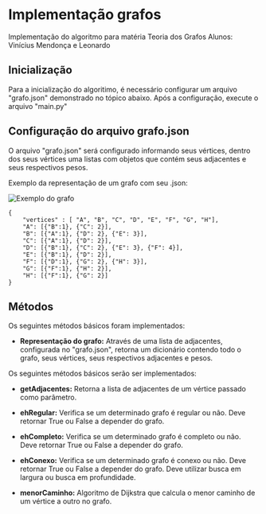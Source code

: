 # Implementação grafos
Implementação do algoritmo para matéria Teoria dos Grafos 
Alunos: Vinícius Mendonça e Leonardo

## Inicialização
  
Para a inicialização do algoritimo, é necessário configurar um arquivo "grafo.json" demonstrado no tópico abaixo. Após a configuração, execute o arquivo "main.py"

## Configuração do arquivo grafo.json
  
O arquivo "grafo.json" será configurado informando seus vértices, dentro dos seus vértices uma listas com objetos que contém seus adjacentes e seus respectivos pesos.
  
Exemplo da representação de um grafo com seu .json:

![Exemplo do grafo](https://imgur.com/ennmXs1)

```
{
    "vertices" : [ "A", "B", "C", "D", "E", "F", "G", "H"],
    "A": [{"B":1}, {"C": 2}],
    "B": [{"A":1}, {"D": 2}, {"E": 3}],
    "C": [{"A":1}, {"D": 2}],
    "D": [{"B":1}, {"C": 2}, {"E": 3}, {"F": 4}],
    "E": [{"B":1}, {"D": 2}],
    "F": [{"D":1}, {"G": 2}, {"H": 3}],
    "G": [{"F":1}, {"H": 2}],
    "H": [{"F":1}, {"G": 2}]
}

```

## Métodos

Os seguintes métodos básicos foram implementados: 

  * <p><b>Representação do grafo:</b> Através de uma lista de adjacentes, configurada no "grafo.json", retorna um dicionário contendo todo o grafo, seus vértices, seus respectivos adjacentes e pesos.</p>
  
Os seguintes métodos básicos serão ser implementados: 

  * <p><b>getAdjacentes:</b> Retorna a lista de adjacentes de um vértice passado como parâmetro.</p>
  * <p><b>ehRegular:</b> Verifica se um determinado grafo é regular ou não. Deve retornar True ou False a depender do grafo.</p>
  * <p><b>ehCompleto:</b> Verifica se um determinado grafo é completo ou não. Deve retornar True ou False a depender do grafo.</p> 
  * <p><b>ehConexo:</b> Verifica se um determinado grafo é conexo ou não. Deve retornar True ou False a depender do grafo. Deve utilizar busca em largura ou busca em profundidade.</p>
  * <p><b>menorCaminho:</b> Algoritmo de Dijkstra que calcula o menor caminho de um vértice a outro no grafo.</p>
  
